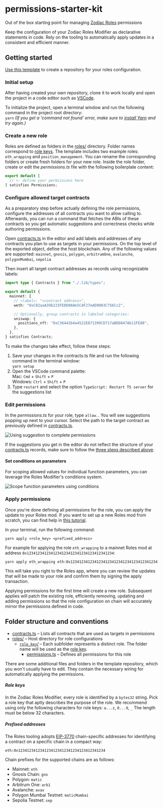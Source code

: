 # permissions-starter-kit

Out of the box starting point for managing [Zodiac Roles](https://roles.gnosisguild.org) permissions

Keep the configuration of your Zodiac Roles Modifier as declarative statements in code.
Rely on the tooling to automatically apply updates in a consistent and efficient manner.

## Getting started

[Use this template](https://github.com/new?template_name=permissions-starter-kit&template_owner=gnosisguild) to create a repository for your roles configuration.

### Initial setup

After having created your own repository, clone it to work locally and open the project in a code editor such as [VSCode](https://code.visualstudio.com).

To initialize the project, open a terminal window and run the following command in the project root directory:  
 `yarn` _(If you get a 'command not found' error, make sure to [install Yarn](https://classic.yarnpkg.com/lang/en/docs/install/) and try again.)_

### Create a new role

Roles are defined as folders in the [roles/](./roles) directory.
Folder names correspond to [role keys](#role-keys).
The template includes two example roles: `eth_wrapping` and `position_management`.
You can rename the corresponding folders or create fresh folders for your new role.
Inside the role folder, create or edit the _permissions.ts_ file with the following boilerplate content:

```typescript
export default [
  // <- define your permissions here
] satisfies Permissions;
```

### Configure allowed target contracts

As a preparatory step before actually defining the role permissions, configure the addresses of all contracts you want to allow calling to.
Afterwards, you can run a command that fetches the ABIs of these contracts so you get automatic suggestions and correctness checks while authoring permissions.

Open [contracts.ts](./contracts.ts) in the editor and add labels and addresses of any contracts you plan to use as targets in your permissions.
On the top level of the exported object, define the host blockchain. Any of the following values are supported:
`mainnet`, `gnosis`, `polygon`, `arbitrumOne`, `avalanche`, `polygonMumbai`, `sepolia`

Then insert all target contract addresses as records using recognizable labels:

```typescript
import type { Contracts } from "./.lib/types";

export default {
  mainnet: {
    // <label>: "<contract address>",
    weth: "0xC02aaA39b223FE8D0A0e5C4F27eAD9083C756Cc2",

    // Optionally, group contracts in labeled categories:
    uniswap: {
      positions_nft: "0xC36442b4a4522E871399CD717aBDD847Ab11FE88",
    },
  },
} satisfies Contracts;
```

<a name="sdk-setup-steps"></a>To make the changes take effect, follow these steps:

1. Save your changes in the contracts.ts file and run the following command in the terminal window:  
   `yarn setup`
2. Open the VSCode command palette:  
   Mac: `Cmd` + `Shift` + `P`  
   Windows: `Ctrl` + `Shift` + `P`
3. Type `restart` and select the option `TypeScript: Restart TS server` for the suggestions list

### Edit permissions

In the _permissions.ts_ for your role, type `allow.`.
You will see suggestions popping up next to your cursor.
Select the path to the target contract as previously defined in [contracts.ts](./contracts.ts).

<img src="https://media1.giphy.com/media/v1.Y2lkPTc5MGI3NjExMGJjc2JzYnY1NHVsZTVvMGNoYTM0eWs4cXBzNTd6cnA1Y3hiaDVnYSZlcD12MV9pbnRlcm5hbF9naWZfYnlfaWQmY3Q9Zw/Xqp23A5ISwGlvKL3TH/giphy.gif" alt="Using suggestion to complete permissions" />

If the suggestions you get in the editor do not reflect the structure of your [contracts.ts](./contracts.ts) records, make sure to follow the [three steps described above](#sdk-setup-steps).

#### Set conditions on parameters

For scoping allowed values for individual function parameters, you can leverage the Roles Modifier's conditions system.

<img src="https://media0.giphy.com/media/v1.Y2lkPTc5MGI3NjExd2x2Z3VqOHFlYjhrcjg2dm9wcGxzbmJnbnppbXdjbHlob200MTVlOCZlcD12MV9pbnRlcm5hbF9naWZfYnlfaWQmY3Q9Zw/8sGDcKWVdZBrQZBErf/giphy.gif" alt="Scope function parameters using conditions">

### Apply permissions

Once you're done defining all permissions for the role, you can apply the update to your Roles mod.
If you want to set up a new Roles mod from scratch, you can find help in [this tutorial](https://zodiac.wiki/index.php?title=Roles_Modifier:_Operator_Tutorial).

In your terminal, run the following command:

```
yarn apply <role_key> <prefixed_address>
```

For example for applying the role `eth_wrapping` to a mainnet Roles mod at address `0x1234123412341234123412341234123412341234`:

```
yarn apply eth_wrapping eth:0x1234123412341234123412341234123412341234
```

This will take you right to the Roles app, where you can review the updates that will be made to your role and confirm them by signing the apply transaction.

Applying permissions for the first time will create a new role.
Subsequent applies will patch the existing role, efficiently removing, updating and adding permissions so that the role configuration on chain will accurately mirror the permissions defined in code.

## Folder structure and conventions

- [contracts.ts](./contracts.ts) – Lists all contracts that are used as targets in permissions
- [roles/](./roles) – Host directory for role configurations
  - [`role_key`/](./roles/eth_wrapping) – Each subfolder represents a distinct role. The folder name will be used as the [role key](#role-keys).
    - [permissions.ts](./roles/eth_wrapping/permissions.ts) – Defines all permissions for this role

There are some additional files and folders in the template repository, which you won't usually have to edit.
They contain the necessary wiring for automatically applying the permissions.

##### Role keys

In the Zodiac Roles Modifier, every role is identified by a `bytes32` string.
Pick a role key that aptly describes the purpose of the role.
We recommend using only the following characters for role keys: `a...z`, `0...9`, `_`
The length must be below 32 characters.

##### Prefixed addresses

The Roles tooling adopts [EIP-3770](https://eips.ethereum.org/EIPS/eip-3770) chain-specific addresses for identifying a contract on a specific chain in a compact way:

```
eth:0x1234123412341234123412341234123412341234
```

Chain prefixes for the supported chains are as follows:

- Mainnet: `eth`
- Gnosis Chain: `gno`
- Polygon: `matic`
- Arbitrum One: `arb1`
- Avalanche: `avax`
- Polygon Mumbai Testnet: `maticMumbai`
- Sepolia Testnet: `sep`
